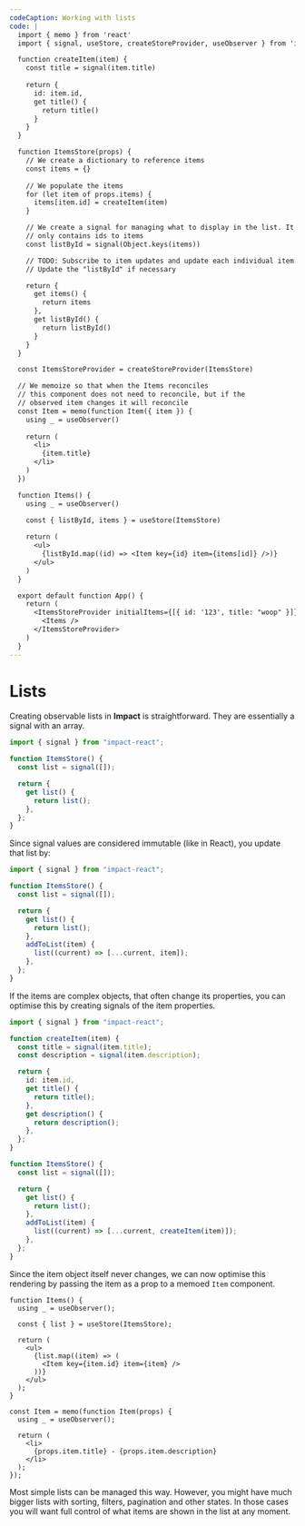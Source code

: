 ```yaml
---
codeCaption: Working with lists
code: |
  import { memo } from 'react'
  import { signal, useStore, createStoreProvider, useObserver } from 'impact-react'

  function createItem(item) {
    const title = signal(item.title)
    
    return {
      id: item.id,
      get title() {
        return title()
      }
    }
  }

  function ItemsStore(props) {
    // We create a dictionary to reference items
    const items = {}
    
    // We populate the items
    for (let item of props.items) {
      items[item.id] = createItem(item)
    }

    // We create a signal for managing what to display in the list. It
    // only contains ids to items
    const listById = signal(Object.keys(items))

    // TODO: Subscribe to item updates and update each individual item.
    // Update the "listById" if necessary

    return {
      get items() {
        return items
      },
      get listById() {
        return listById()
      }
    }
  }

  const ItemsStoreProvider = createStoreProvider(ItemsStore)

  // We memoize so that when the Items reconciles
  // this component does not need to reconcile, but if the
  // observed item changes it will reconcile
  const Item = memo(function Item({ item }) {
    using _ = useObserver()
    
    return (
      <li>
        {item.title}
      </li>
    )
  })

  function Items() {
    using _ = useObserver()
    
    const { listById, items } = useStore(ItemsStore)

    return (
      <ul>
        {listById.map((id) => <Item key={id} item={items[id]} />)}
      </ul>
    )
  }

  export default function App() {
    return (
      <ItemsStoreProvider initialItems={[{ id: '123', title: "woop" }]}>
        <Items />
      </ItemsStoreProvider>
    )
  }
---
```


# Lists

Creating observable lists in **Impact** is straightforward. They are essentially a signal with an array.

```ts
import { signal } from "impact-react";

function ItemsStore() {
  const list = signal([]);

  return {
    get list() {
      return list();
    },
  };
}
```

Since signal values are considered immutable (like in React), you update that list by:

```ts
import { signal } from "impact-react";

function ItemsStore() {
  const list = signal([]);

  return {
    get list() {
      return list();
    },
    addToList(item) {
      list((current) => [...current, item]);
    },
  };
}
```

If the items are complex objects, that often change its properties, you can optimise this by creating signals of the item properties.

```ts
import { signal } from "impact-react";

function createItem(item) {
  const title = signal(item.title);
  const description = signal(item.description);

  return {
    id: item.id,
    get title() {
      return title();
    },
    get description() {
      return description();
    },
  };
}

function ItemsStore() {
  const list = signal([]);

  return {
    get list() {
      return list();
    },
    addToList(item) {
      list((current) => [...current, createItem(item)]);
    },
  };
}
```

Since the item object itself never changes, we can now optimise this rendering by passing the item as a prop to a memoed `Item` component.

```tsx
function Items() {
  using _ = useObserver();

  const { list } = useStore(ItemsStore);

  return (
    <ul>
      {list.map((item) => (
        <Item key={item.id} item={item} />
      ))}
    </ul>
  );
}

const Item = memo(function Item(props) {
  using _ = useObserver();

  return (
    <li>
      {props.item.title} - {props.item.description}
    </li>
  );
});
```

Most simple lists can be managed this way. However, you might have much bigger lists with sorting, filters, pagination and other states. In those cases you will want full control of what items are shown in the list at any moment.

<ClientOnly>
 <Playground />
</ClientOnly>
